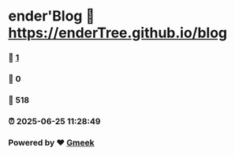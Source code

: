 # ender'Blog :link: https://enderTree.github.io/blog 
### :page_facing_up: [1](https://enderTree.github.io/blog/tag.html) 
### :speech_balloon: 0 
### :hibiscus: 518 
### :alarm_clock: 2025-06-25 11:28:49 
### Powered by :heart: [Gmeek](https://github.com/Meekdai/Gmeek)
